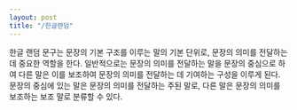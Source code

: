 ```yaml
---
layout: post
title: "/한글랜덤"
---
```


한글 랜덤 문구는 문장의 기본 구조를 이루는 말의 기본 단위로, 문장의 의미를 전달하는 데 중요한 역할을 한다. 일반적으로는 문장의 의미를 전달하는 말을 문장의 중심으로 하여 다른 말은 이를 보조하여 문장의 의미를 전달하는 데 기여하는 구성을 이루게 된다. 문장의 중심에 있는 말은 문장의 의미를 전달하는 주된 말로, 다른 말은 문장의 의미를 보조하는 보조 말로 분류할 수 있다.
